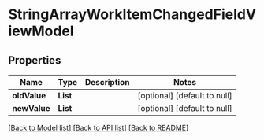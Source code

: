 # StringArrayWorkItemChangedFieldViewModel
## Properties

| Name | Type | Description | Notes |
|------------ | ------------- | ------------- | -------------|
| **oldValue** | **List** |  | [optional] [default to null] |
| **newValue** | **List** |  | [optional] [default to null] |

[[Back to Model list]](../README.md#documentation-for-models) [[Back to API list]](../README.md#documentation-for-api-endpoints) [[Back to README]](../README.md)

